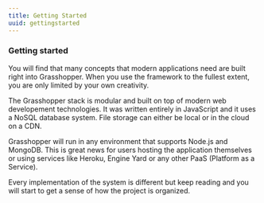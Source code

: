 ```yaml
---
title: Getting Started
uuid: gettingstarted
---
```

### Getting started

You will find that many concepts that modern applications need are built right into Grasshopper. When you use the framework to the fullest extent, you are only limited by your own creativity.

The Grasshopper stack is modular and built on top of modern web developement technologies. It was written entirely in JavaScript and it uses a NoSQL database system. File storage can either be local or in the cloud on a CDN.

Grasshopper will run in any environment that supports Node.js and MongoDB. This is great news for users hosting the application themselves or using services like Heroku, Engine Yard or any other PaaS (Platform as a Service).

Every implementation of the system is different but keep reading and you will start to get a sense of how the project is organized.
